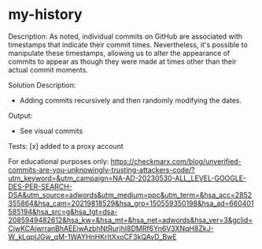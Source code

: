 # my-history
Description:
As noted, individual commits on GitHub are associated with timestamps that indicate their commit times. Nevertheless, it's possible to manipulate these timestamps, allowing us to alter the appearance of commits to appear as though they were made at times other than their actual commit moments.

Solution Description:
- Adding commits recursively and then randomly modifying the dates.

Output:
- See visual commits 

Tests:
[x] added to a proxy account

For educational purposes only:
https://checkmarx.com/blog/unverified-commits-are-you-unknowingly-trusting-attackers-code/?utm_keyword=&utm_campaign=NA-AD-20230530-ALL_LEVEL-GOOGLE-DES-PER-SEARCH-DSA&utm_source=adwords&utm_medium=ppc&utm_term=&hsa_acc=2852355864&hsa_cam=20219818529&hsa_grp=150559350198&hsa_ad=660401585194&hsa_src=g&hsa_tgt=dsa-2085949482612&hsa_kw=&hsa_mt=&hsa_net=adwords&hsa_ver=3&gclid=CjwKCAjwrranBhAEEiwAzbhNtRurjhI8DMRf6Yn6V3XNqH8ZkJ-W_kLqplJGw_qM-1WAYHnHKrItXxoCF3kQAvD_BwE

